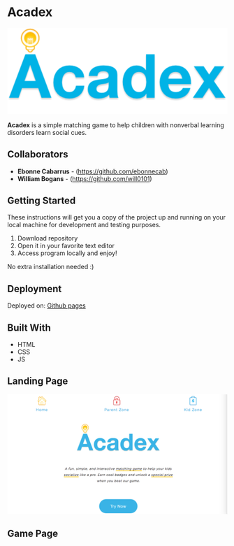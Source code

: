 # Acadex
![alt text][logo]

[logo]: https://github.com/ebonnecab/Acadex/blob/eb-design/public/img/logo.svg "logo"


**Acadex** is a simple matching game to help children with nonverbal learning disorders learn social cues.

## Collaborators

* **Ebonne Cabarrus** - (https://github.com/ebonnecab)
* **William Bogans** - (https://github.com/will0101)



## Getting Started
These instructions will get you a copy of the project up and running on your local machine for development and testing purposes. 
1. Download repository
2. Open it in your favorite text editor
3. Access program locally and enjoy!

No extra installation needed :)

## Deployment 
Deployed on: [Github pages](https://will0101.github.io/Acadex/index.html)

## Built With

- HTML
- CSS
- JS

## Landing Page
![alt text][home page]

[home page]: https://github.com/ebonnecab/Acadex/blob/eb-design/public/img/home.png "Home page"

## Game Page

